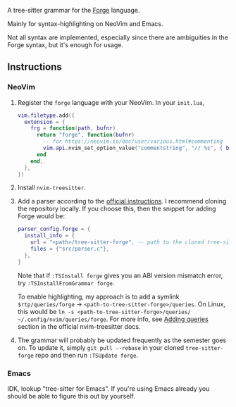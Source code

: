 A tree-sitter grammar for the [Forge](https://github.com/tnelson/Forge)
language.

Mainly for syntax-highlighting on NeoVim and Emacs.

Not all syntax are implemented, especially since there are ambiguities in
the Forge syntax, but it's enough for usage.

## Instructions

### NeoVim

1. Register the `forge` language with your NeoVim. In your `init.lua`,
   ```lua
   vim.filetype.add({
     extension = {
       frg = function(path, bufnr)
         return "forge", function(bufnr)
           -- for https://neovim.io/doc/user/various.html#commenting
           vim.api.nvim_set_option_value("commentstring", "// %s", { buf = bufnr })
         end
       end,
     },
   })
   ```

2. Install `nvim-treesitter`.

3. Add a parser according to the [official
   instructions](https://github.com/nvim-treesitter/nvim-treesitter?tab=readme-ov-file#adding-parsers).
   I recommend cloning the repository locally. If you choose this, then the
   snippet for adding Forge would be:
   ```lua
   parser_config.forge = {
     install_info = {
       url = "<path>/tree-sitter-forge", -- path to the cloned tree-sitter-forge
       files = {"src/parser.c"},
     },
   }
   ```

   Note that if `:TSInstall forge` gives you an ABI version mismatch error, try
   `:TSInstallFromGrammar forge`.

   To enable highlighting, my approach is to add a symlink
   `$rtp/queries/forge` -> `<path-to-tree-sitter-forge>/queries`. On Linux, this
   would be `ln -s <path-to-tree-sitter-forge>/queries/
   ~/.config/nvim/queries/forge`. For more info, see [Adding
   queries](https://github.com/nvim-treesitter/nvim-treesitter?tab=readme-ov-file#adding-queries)
   section in the official nvim-treesitter docs.

4. The grammar will probably be updated frequently as the semester goes on. To
   update it, simply `git pull --rebase` in your cloned `tree-sitter-forge` repo
   and then run `:TSUpdate forge`.

### Emacs

IDK, lookup "tree-sitter for Emacs". If you're using Emacs already you should be
able to figure this out by yourself.
